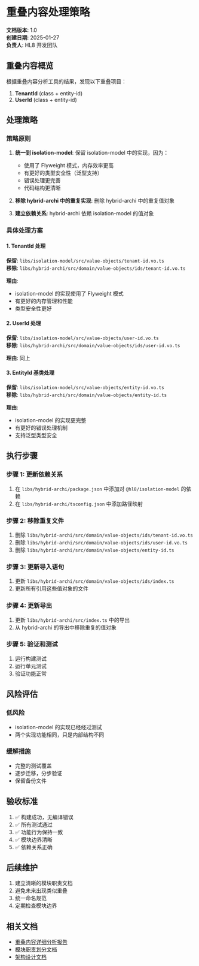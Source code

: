 # 重叠内容处理策略

**文档版本**: 1.0  
**创建日期**: 2025-01-27  
**负责人**: HL8 开发团队  

## 重叠内容概览

根据重叠内容分析工具的结果，发现以下重叠项目：

1. **TenantId** (class + entity-id)
2. **UserId** (class + entity-id)

## 处理策略

### 策略原则

1. **统一到 isolation-model**: 保留 isolation-model 中的实现，因为：
   - 使用了 Flyweight 模式，内存效率更高
   - 有更好的类型安全性（泛型支持）
   - 错误处理更完善
   - 代码结构更清晰

2. **移除 hybrid-archi 中的重复实现**: 删除 hybrid-archi 中的重复值对象

3. **建立依赖关系**: hybrid-archi 依赖 isolation-model 的值对象

### 具体处理方案

#### 1. TenantId 处理

**保留**: `libs/isolation-model/src/value-objects/tenant-id.vo.ts`  
**移除**: `libs/hybrid-archi/src/domain/value-objects/ids/tenant-id.vo.ts`

**理由**:
- isolation-model 的实现使用了 Flyweight 模式
- 有更好的内存管理和性能
- 类型安全性更好

#### 2. UserId 处理

**保留**: `libs/isolation-model/src/value-objects/user-id.vo.ts`  
**移除**: `libs/hybrid-archi/src/domain/value-objects/ids/user-id.vo.ts`

**理由**: 同上

#### 3. EntityId 基类处理

**保留**: `libs/isolation-model/src/value-objects/entity-id.vo.ts`  
**移除**: `libs/hybrid-archi/src/domain/value-objects/entity-id.ts`

**理由**:
- isolation-model 的实现更完整
- 有更好的错误处理机制
- 支持泛型类型安全

## 执行步骤

### 步骤 1: 更新依赖关系

1. 在 `libs/hybrid-archi/package.json` 中添加对 `@hl8/isolation-model` 的依赖
2. 在 `libs/hybrid-archi/tsconfig.json` 中添加路径映射

### 步骤 2: 移除重复文件

1. 删除 `libs/hybrid-archi/src/domain/value-objects/ids/tenant-id.vo.ts`
2. 删除 `libs/hybrid-archi/src/domain/value-objects/ids/user-id.vo.ts`
3. 删除 `libs/hybrid-archi/src/domain/value-objects/entity-id.ts`

### 步骤 3: 更新导入语句

1. 更新 `libs/hybrid-archi/src/domain/value-objects/ids/index.ts`
2. 更新所有引用这些值对象的文件

### 步骤 4: 更新导出

1. 更新 `libs/hybrid-archi/src/index.ts` 中的导出
2. 从 hybrid-archi 的导出中移除重复的值对象

### 步骤 5: 验证和测试

1. 运行构建测试
2. 运行单元测试
3. 验证功能正常

## 风险评估

### 低风险
- isolation-model 的实现已经经过测试
- 两个实现功能相同，只是内部结构不同

### 缓解措施
- 完整的测试覆盖
- 逐步迁移，分步验证
- 保留备份文件

## 验收标准

1. ✅ 构建成功，无编译错误
2. ✅ 所有测试通过
3. ✅ 功能行为保持一致
4. ✅ 模块边界清晰
5. ✅ 依赖关系正确

## 后续维护

1. 建立清晰的模块职责文档
2. 避免未来出现类似重叠
3. 统一命名规范
4. 定期检查模块边界

## 相关文档

- [重叠内容详细分析报告](../tools/overlap-analysis-detailed.md)
- [模块职责划分文档](./module-responsibilities.md)
- [架构设计文档](./architecture-design.md)
